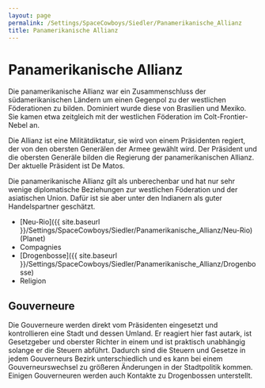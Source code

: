 ```yaml
---
layout: page
permalink: /Settings/SpaceCowboys/Siedler/Panamerikanische_Allianz
title: Panamerikanische Allianz
---
```


# Panamerikanische Allianz

Die panamerikanische Allianz war ein Zusammenschluss der südamerikanischen Ländern um einen Gegenpol zu der westlichen Föderationen zu bilden. Dominiert wurde diese von Brasilien und Mexiko. Sie kamen etwa zeitgleich mit der westlichen Föderation im Colt-Frontier-Nebel an.

Die Allianz ist eine Militätdiktatur, sie wird von einem Präsidenten regiert, der von den obersten Generälen der Armee gewählt wird. Der Präsident und die obersten Generäle bilden die Regierung der panamerikanischen Allianz. Der aktuelle Präsident ist De Matos.

Die panamerikanische Allianz gilt als unberechenbar und hat nur sehr wenige diplomatische Beziehungen zur westlichen Föderation und der asiatischen Union. Dafür ist sie aber unter den Indianern als guter Handelspartner geschätzt.

- [Neu-Rio]({{ site.baseurl }}/Settings/SpaceCowboys/Siedler/Panamerikanische_Allianz/Neu-Rio) (Planet)
- Compagnies
- [Drogenbosse]({{ site.baseurl }}/Settings/SpaceCowboys/Siedler/Panamerikanische_Allianz/Drogenbosse)
- Religion

## Gouverneure

Die Gouverneure werden direkt vom Präsidenten eingesetzt und kontrollieren eine Stadt und dessen Umland. Er reagiert hier fast autark, ist Gesetzgeber und oberster Richter in einem und ist praktisch unabhängig solange er die Steuern abführt. Dadurch sind die Steuern und Gesetze in jedem Gouverneurs Bezirk unterschiedlich und es kann bei einem Gouverneurswechsel zu größeren Änderungen in der Stadtpolitik kommen. Einigen Gouverneuren werden auch Kontakte zu Drogenbossen unterstellt.
